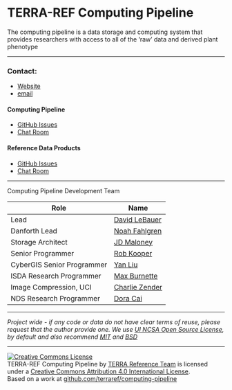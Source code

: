 # TERRA-REF Computing Pipeline

The computing pipeline is a data storage and computing system that provides researchers with access to all of the ‘raw’ data and derived plant phenotype
___

### Contact:

* [Website](https://terraref.ncsa.illinois.edu)
* [email](mailto:dlebauer@illinois.edu)

#### Computing Pipeline

* [GitHub Issues](https://github.com/terraref/computing-pipeline/issues)
* [Chat Room](https://gitter.im/terraref/computing-pipeline)

#### Reference Data Products

* [GitHub Issues](https://github.com/terraref/reference-data/issues)
* [Chat Room](https://gitter.im/terraref/reference-data)

___
Computing Pipeline Development Team

| Role | Name |
|---|---|
| Lead | [David LeBauer](https://github.com/dlebauer) | 
| Danforth Lead | [Noah Fahlgren](https://github.com/nfahlgren) | 
| Storage Architect | [JD Maloney](https://github.com/jdmaloney) | 
| Senior Programmer | [Rob Kooper](https://github.com/robkooper) |
| CyberGIS Senior Programmer |  [Yan Liu](https://github.com/yanliu-chn) | 
| ISDA Research Programmer |  [Max Burnette](https://github.com/max-zilla) |
| Image Compression, UCI | [Charlie Zender](https://github.com/czender)| 
| NDS Research Programmer | [Dora Cai](https://github.com/doracai)|


___
*Project wide - if any code or data do not have clear terms of reuse, please request that the author provide one. We use [UI NCSA Open Source License](https://opensource.org/licenses/NCSA), by default and also recommend [MIT](https://opensource.org/licenses/MIT) and [BSD](https://opensource.org/licenses/BSD-2-Clause)*



___
<a href="http://creativecommons.org/licenses/by/4.0/" rel=
    "license"><img alt="Creative Commons License" src=
    "https://i.creativecommons.org/l/by/4.0/88x31.png" style=
    "border-width:0"></a><br>
    <span>TERRA-REF Computing Pipeline</span> by <a href="terraref.ncsa.illinois.edu"
    rel="cc:attributionURL">TERRA Reference Team</a> is licensed under a
    <a href="http://creativecommons.org/licenses/by/4.0/" rel=
    "license">Creative Commons Attribution 4.0 International License</a>.<br>
    Based on a work at <a href="github.com/terraref/==REPOSITORY==" rel=
    "dct:source">github.com/terraref/computing-pipeline</a>
